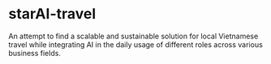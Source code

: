# starAI-travel
An attempt to find a scalable and sustainable solution for local Vietnamese travel while integrating AI in the daily usage of different roles across various business fields.
